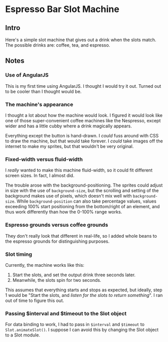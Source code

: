 # Espresso Bar Slot Machine

## Intro
Here's a simple slot machine that gives out a drink when the slots match. The
possible drinks are: coffee, tea, and espresso.

## Notes

### Use of AngularJS
This is my first time using AngularJS. I thought I would try it out. Turned out
to be cooler than I thought would be.

### The machine's appearance
I thought a lot about how the machine would look. I figured it would look like
one of those super-convenient coffee machines like the Nespresso, except wider
and has a little cubby where a drink magically appears.

Everything except the button is hand-drawn. I *could* fuss around with CSS to
draw the machine, but that would take forever. I *could* take images off the
internet to make my sprites, but that wouldn't be very original.

### Fixed-width versus fluid-width
I *really* wanted to make this machine fluid-width, so it could fit different
screen sizes. In fact, I almost did.

The trouble arose with the background-positioning. The sprites could adjust in
size with the use of `background-size`, but the scrolling and setting of the
background makes use of pixels, which doesn't mix well with `background-size`.
While `background-position` can also take percentage values, values exceeding
100% start positioning from the bottom/right of an element, and thus work
differently than how the 0-100% range works.

### Espresso grounds versus coffee grounds
They don't really look that different in real-life, so I added whole beans to
the espresso grounds for distinguishing purposes.

### Slot timing
Currently, the machine works like this:
1. Start the slots, and set the output drink three seconds later.
2. Meanwhile, the slots spin for two seconds.

This assumes that everything starts and stops as expected, but ideally, step 1
would be "Start the slots, and *listen for the slots to return something*". I
ran out of time to figure this out.

### Passing $interval and $timeout to the Slot object
For data binding to work, I had to pass in `$interval` and `$timeout` to
`Slot.animateSlot()`. I suppose I can avoid this by changing the Slot object to
a Slot module.